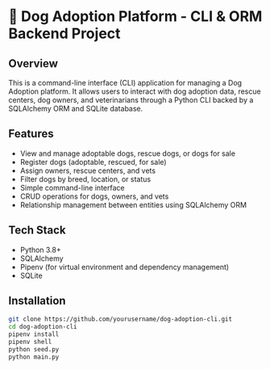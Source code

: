 # 🐶 Dog Adoption Platform - CLI & ORM Backend Project

## Overview

This is a command-line interface (CLI) application for managing a Dog Adoption platform. It allows users to interact with dog adoption data, rescue centers, dog owners, and veterinarians through a Python CLI backed by a SQLAlchemy ORM and SQLite database.

## Features

- View and manage adoptable dogs, rescue dogs, or dogs for sale
- Register dogs (adoptable, rescued, for sale)
- Assign owners, rescue centers, and vets
- Filter dogs by breed, location, or status
- Simple command-line interface
- CRUD operations for dogs, owners, and vets
- Relationship management between entities using SQLAlchemy ORM

## Tech Stack

- Python 3.8+
- SQLAlchemy
- Pipenv (for virtual environment and dependency management)
- SQLite

## Installation

```bash
git clone https://github.com/yourusername/dog-adoption-cli.git
cd dog-adoption-cli
pipenv install
pipenv shell
python seed.py
python main.py
```
